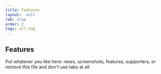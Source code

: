 ```yaml
---
title: Features
layout:  null
tab: true
order: 2
tags: all-tag
---
```


## Features

Put whatever you like here: news, screenshots, features, supporters, or remove this file and don't use tabs at all.
